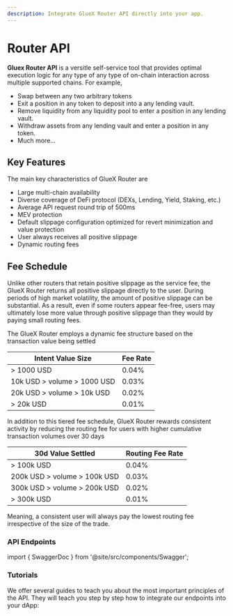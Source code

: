 ```yaml
---
description: Integrate GlueX Router API directly into your app.
---
```


# Router API

**Gluex Router API** is a versitle self-service tool that provides optimal execution logic for any type of any type of on-chain interaction across multiple supported chains. For example,

- Swap between any two arbitrary tokens
- Exit a position in any token to deposit into a any lending vault.
- Remove liquidity from any liquidity pool to enter a position in any lending vault.
- Withdraw assets from any lending vault and enter a position in any token.
- Much more...

## Key Features

The main key characteristics of GlueX Router are

- Large multi-chain availability
- Diverse coverage of DeFi protocol (DEXs, Lending, Yield, Staking, etc.)
- Average API request round trip of 500ms
- MEV protection
- Default slippage configuration optimized for revert minimization and value protection
- User always receives all positive slippage
- Dynamic routing fees

## Fee Schedule

Unlike other routers that retain positive slippage as the service fee, the GlueX Router returns all positive slippage
directly to the user. During periods of high market volatility, the amount of positive slippage can be substantial. As a
result, even if some routers appear fee-free, users may ultimately lose more value through positive slippage than they
would by paying small routing fees.

The GlueX Router employs a dynamic fee structure based on the transaction value being settled

| **Intent Value Size**       | **Fee Rate** |
| --------------------------- | ------------ |
| > 1000 USD                  | 0.04%        |
| 10k USD > volume > 1000 USD | 0.03%        |
| 20k USD > volume > 10k USD  | 0.02%        |
| > 20k USD                   | 0.01%        |

In addition to this tiered fee schedule, GlueX Router rewards consistent activity by reducing the routing fee for users
with higher cumulative transaction volumes over 30 days

| **30d Value Settled**        | **Routing Fee Rate** |
| ---------------------------- | -------------------- |
| > 100k USD                   | 0.04%                |
| 200k USD > volume > 100k USD | 0.03%                |
| 300k USD > volume > 200k USD | 0.02%                |
| > 300k USD                   | 0.01%                |

Meaning, a consistent user will always pay the lowest routing fee irrespective of the size of the trade.

### API Endpoints

import { SwaggerDoc } from '@site/src/components/Swagger';

<SwaggerDoc url="https://raw.githubusercontent.com/gluexprotocol/gluex-openapis/main/router-api/openapi.json" />

### Tutorials

We offer several guides to teach you about the most important principles of the API. They will teach you step by step
how to integrate our endpoints into your dApp:
